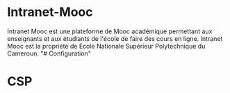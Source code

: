 # Intranet-Mooc
Intranet Mooc est une plateforme de Mooc académique permettant aux enseignants et aux étudiants de l'école de faire des cours en ligne. Intranet Mooc est la propriété de Ecole Nationale Supérieur Polytechnique du Cameroun.
"# Configuration" 
# CSP
